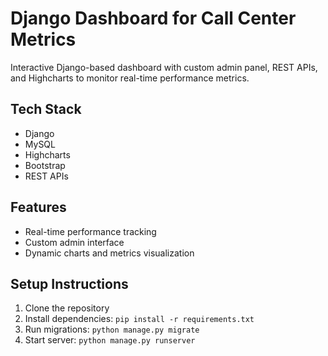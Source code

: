 # Django Dashboard for Call Center Metrics

Interactive Django-based dashboard with custom admin panel, REST APIs, and Highcharts to monitor real-time performance metrics.

## Tech Stack
- Django
- MySQL
- Highcharts
- Bootstrap
- REST APIs

## Features
- Real-time performance tracking
- Custom admin interface
- Dynamic charts and metrics visualization

## Setup Instructions
1. Clone the repository
2. Install dependencies: `pip install -r requirements.txt`
3. Run migrations: `python manage.py migrate`
4. Start server: `python manage.py runserver`

